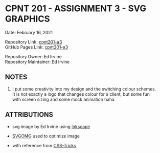 # CPNT 201 - ASSIGNMENT 3 - SVG GRAPHICS

Date:  February 16, 2021  

Repository Link: [cpnt201-a3](https://github.com/edirvine333/cpnt201-a3)    
GitHub Pages Link: [cpnt201-a3](https://edirvine333.github.io/cpnt201-a3/)    

Repository Owner: Ed Irvine  
Repository Maintainer: Ed Irvine    

## NOTES  

1.  I put some creativity into my design and the switching colour schemes.  It is not exactly a logo that changes colour for a client, but some fun with screen sizing and some mock animation haha.    

## ATTRIBUTIONS  

- svg image by Ed Irvine using [Inkscape](https://inkscape.org/)  
- [SVGOMG](https://jakearchibald.github.io/svgomg/) used to optimize image  

- with reference from [CSS-Tricks](https://css-tricks.com/using-svg/)  


 